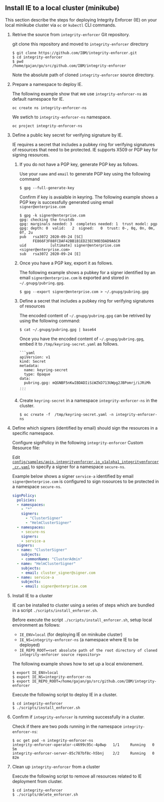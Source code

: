 ## Install IE to a local cluster (minikube)

This section describe the steps for deploying Integrity Enforcer (IE) on your local minikube cluster via `oc` or `kubectl` CLI commands. 

1. Retrive the source from `integrity-enforcer` Git repository.

    git clone this repository and moved to `integrity-enforcer` directory

    ```
    $ git clone https://github.com/IBM/integrity-enforcer.git
    $ cd integrity-enforcer
    $ pwd
    /home/gajan/go/src/github.com/IBM/integrity-enforcer
    ```

    Note the absolute path of cloned `integrity-enforcer` source directory.
    
2.  Prepare a namespace to deploy IE. 

    The following example show that we use `integrity-enforcer-ns` as default namespace for IE. 
    ```
    oc create ns integrity-enforcer-ns
    ```
    We swtich to  `integrity-enforcer-ns` namespace.

    ```
    oc project integrity-enforcer-ns
    ```

3. Define a public key secret for verifying signature by IE.

    IE requires a secret that includes a pubkey ring for verifying signatures of resources that need to be protected.  IE supports X509 or PGP key for signing resources.

    1. If you do not have a PGP key, generate PGP key as follows.
   
        Use your `name` and `email` to generate PGP key using the following command
        ```
        $ gpg --full-generate-key
        ```

        Confirm if key is avaialble in keyring. The following example shows a PGP key is successfully generated using email `signer@enterprise.com`
        ```
        $ gpg -k signer@enterprise.com
        gpg: checking the trustdb
        gpg: marginals needed: 3  completes needed: 1  trust model: pgp
        gpg: depth: 0  valid:   2  signed:   0  trust: 0-, 0q, 0n, 0m, 0f, 2u
        pub   rsa3072 2020-09-24 [SC]
              FE866F3F88FCDAF42BB1B1ED23EC90D3DAD9A6C0
        uid           [ultimate] signer@enterprise.com <signer@enterprise.com>
        sub   rsa3072 2020-09-24 [E]
        ```

    2. Once you have a PGP key, export it as follows.

        The following example shows a pubkey for a signer identified by an email `signer@enterprise.com` is exported and stored in `~/.gnupg/pubring.gpg`.

        ```
        $ gpg --export signer@enterprise.com > ~/.gnupg/pubring.gpg
        ```

    3.  Define a secret that includes a pubkey ring for verifying signatures of resources
        
        The encoded content of `~/.gnupg/pubring.gpg` can be retrived by using the following command:

        ```
        $ cat ~/.gnupg/pubring.gpg | base64
        ```

        Once you have the encoded content of `~/.gnupg/pubring.gpg`, embed it to `/tmp/keyring-secret.yaml` as follows.

            ```yaml
            apiVersion: v1
            kind: Secret
            metadata:
              name: keyring-secret
              type: Opaque
            data:
              pubring.gpg: mQGNBF5nKwIBDADIiSiWZkD713UWpg2JBPomrj/iJRiMh ...
            ```

    4.  Create `keyring-secret` in a namespace `integrity-enforcer-ns` in the cluster.

        ```
        $ oc create -f  /tmp/keyring-secret.yaml -n integrity-enforcer-ns
        ```

4. Define which signers (identified by email) should sign the resources in a specific namespace.

    Configure signPolicy in the following `integrity-enforcer` Custom Resource file:

    Edit [`config/samples/apis.integrityenforcer.io_v1alpha1_integrityenforcer_cr.yaml`](../operator/deploy/crds/apis.integrityenforcer.io_v1alpha1_integrityenforcer_cr.yaml) to specify a signer for a namespace `secure-ns`.

    Example below shows a signer `service-a` identified by email `signer@enterprise.com` is configured to sign rosources to be protected in a namespace `secure-ns`.

    ```yaml
    signPolicy:
      policies:
      - namespaces:
        - "*"
        signers:
          - "ClusterSigner"
          - "HelmClusterSigner"
      - namespaces:
        - secure-ns
        signers:
        - service-a
      signers:
      - name: "ClusterSigner"
        subjects:
        - commonName: "ClusterAdmin"
      - name: "HelmClusterSigner"
        subjects:
        - email: cluster_signer@signer.com
      - name: service-a
        subjects:
        - email: signer@enterprise.com
    ```

5. Install IE to a cluster

    IE can be installed to cluster using a series of steps which are bundled in a script `./scripts/install_enforcer.sh`.
    
    Before execute the script `./scripts/install_enforcer.sh`, setup local environment as follows:
    - `IE_ENV=local`  (for deploying IE on minikube cluster)
    - `IE_NS=integrity-enforcer-ns` (a namespace where IE to be deployed)
    - `IE_REPO_ROOT=<set absolute path of the root directory of cloned integrity-enforcer source repository>`

    The following example shows how to set up a local envionement.

    ```
    $ export IE_ENV=local 
    $ export IE_NS=integrity-enforcer-ns
    $ export IE_REPO_ROOT=/home/gajan/go/src/github.com/IBM/integrity-enforcer
    ``` 

    Execute the following script to deploy IE in a cluster.
    ```
    $ cd integrity-enforcer
    $ ./scripts/install_enforcer.sh
    ```

6. Confirm if `integrity-enforcer` is running successfully in a cluster.
    
    Check if there are two pods running in the namespace `integrity-enforcer-ns`: 
        
    ```
    $ oc get pod -n integrity-enforcer-ns
    integrity-enforcer-operator-c4699c95c-4p8wp   1/1     Running   0          5m
    integrity-enforcer-server-85c787bf8c-h5bnj    2/2     Running   0          82m
    ```

7. Clean up `integrity-enforcer` from a cluster

    Execute the following script to remove all resources related to IE deployment from cluster.
    ```
    $ cd integrity-enforcer
    $ ./scripts/delete_enforcer.sh
    ```